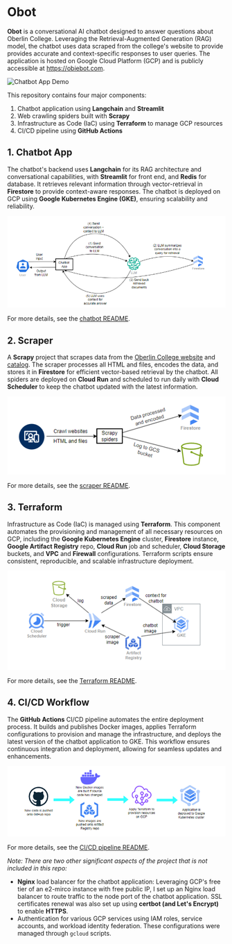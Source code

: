 # Obot

**Obot** is a conversational AI chatbot designed to answer questions about Oberlin College. Leveraging the Retrieval-Augmented Generation (RAG) model, the chatbot uses data scraped from the college's website to provide provides accurate and context-specific responses to user queries. The application is hosted on Google Cloud Platform (GCP) and is publicly accessible at https://obiebot.com.

![Chatbot App Demo](assets/chatbot-app-demo.gif)

This repository contains four major components:
1. Chatbot application using **Langchain** and **Streamlit**
2. Web crawling spiders built with **Scrapy**
3. Infrastructure as Code (IaC) using **Terraform** to manage GCP resources
4. CI/CD pipeline using **GitHub Actions**

## 1. Chatbot App

The chatbot's backend uses **Langchain** for its RAG architecture and conversational capabilities, with **Streamlit** for front end, and **Redis** for database. It retrieves relevant information through vector-retrieval in **Firestore** to provide context-aware responses. The chatbot is deployed on GCP using **Google Kubernetes Engine (GKE)**, ensuring scalability and reliability.

![Chatbot App Workflow](assets/chatbot-workflow.png)

For more details, see the [chatbot README](chatbot/README.md).

## 2. Scraper

A **Scrapy** project that scrapes data from the [Oberlin College website](https://www.oberlin.edu) and [catalog](https://www.catalog.oberlin.edu). The scraper processes all HTML and files, encodes the data, and stores it in **Firestore** for efficient vector-based retrieval by the chatbot. All spiders are deployed on **Cloud Run** and scheduled to run daily with **Cloud Scheduler** to keep the chatbot updated with the latest information.

![Scrapy workflow](assets/scrapy-workflow.png)

For more details, see the [scraper README](scraper/README.md).

## 3. Terraform

Infrastructure as Code (IaC) is managed using **Terraform**. This component automates the provisioning and management of all necessary resources on GCP, including the **Google Kubernetes Engine** cluster, **Firestore** instance, **Google Artifact Registry** repo, **Cloud Run** job and scheduler, **Cloud Storage** buckets, and **VPC** and **Firewall** configurations. Terraform scripts ensure consistent, reproducible, and scalable infrastructure deployment.

![Terraform workflow](assets/terraform-workflow.png)

For more details, see the [Terraform README](terraform/README.md).

## 4. CI/CD Workflow

The **GitHub Actions** CI/CD pipeline automates the entire deployment process. It builds and publishes Docker images, applies Terraform configurations to provision and manage the infrastructure, and deploys the latest version of the chatbot application to GKE. This workflow ensures continuous integration and deployment, allowing for seamless updates and enhancements.

![CI/CD workflow](assets/cicd-workflow.png)

For more details, see the [CI/CD pipeline README](.github/workflows/README.md).

*Note: There are two other significant aspects of the project that is not included in this repo:* 
- **Nginx** load balancer for the chatbot application: Leveraging GCP's free tier of an e2-mirco instance with free public IP, I set up an Nginx load balancer to route traffic to the node port of the chatbot application. SSL certificates renewal was also set up using **certbot (and Let's Encrypt)** to enable **HTTPS**.
 - Authentication for various GCP services using IAM roles, service accounts, and workload identity federation. These configurations were managed through `gcloud` scripts.

